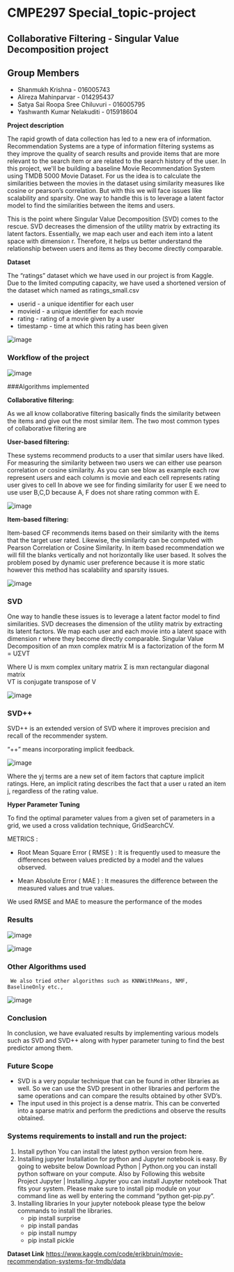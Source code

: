 # CMPE297 Special_topic-project

## Collaborative Filtering - Singular Value Decomposition project

## Group Members

* Shanmukh Krishna                 - 016005743
* Alireza Mahinparvar              - 014295437
* Satya Sai Roopa Sree Chiluvuri   - 016005795
* Yashwanth Kumar Nelakuditi       - 015918604

<b>Project description</b>

The rapid growth of data collection has led to a new era of information. Recommendation Systems are a type of information filtering systems as they improve the quality of search results and provide items that are more relevant to the search item or are related to the search history of the user. In this project, we'll be building a baseline Movie Recommendation System using TMDB 5000 Movie Dataset. For us the idea is to calculate the similarities between the movies in the dataset using similarity measures like cosine or pearson’s correlation. But with this we will face issues like scalability and sparsity. One way to handle this is to leverage a latent factor model to find the similarities between the items and users.

This is the point where Singular Value Decomposition (SVD) comes to the rescue. SVD decreases the dimension of the utility matrix by extracting its latent factors. Essentially, we map each user and each item into a latent space with dimension r. Therefore, it helps us better understand the relationship between users and items as they become directly comparable.


<b>Dataset</b>

The “ratings” dataset which we have used in our project is from Kaggle. Due to the limited computing capacity, we have used a shortened version of the dataset which named as ratings_small.csv

* userid - a unique identifier for each user
* movieid - a unique identifier for each movie
* rating - rating of a movie given by a user
* timestamp - time at which this rating has been given


![image](https://user-images.githubusercontent.com/100038612/206074108-55ee463d-603e-417d-be60-213854217acf.png)


### Workflow of the project

![image](https://user-images.githubusercontent.com/100038612/206075782-26753178-9746-4f90-b0f6-70cf8fc9e5d5.png)


###Algorithms implemented

<b>Collaborative filtering:</b>

As we all know collaborative filtering basically finds the similarity between the items and give out the most similar item. The two most common types of collaborative filtering are

<b>User-based filtering:</b>

These systems recommend products to a user that similar users have liked. For measuring the similarity between two users we can either use pearson correlation or cosine similarity.  As you can see blow as example each row represent users and each column is movie and each cell represents rating user gives to cell
In above we see for finding similarity for user E we need to use user B,C,D because A, F does not share rating common with E.


![image](https://user-images.githubusercontent.com/100038612/206075992-2fbc257c-31ec-4f1c-afe3-393ddc7baff8.png)


<b>Item-based filtering:</b> 

Item-based CF recommends items based on their similarity with the items that the target user rated. Likewise, the similarity can be computed with Pearson Correlation or Cosine Similarity. In item based recommendation we will fill the blanks vertically and not horizontally like user based. It solves the problem posed by dynamic user preference because it is more static however this method has scalability and sparsity issues.

![image](https://user-images.githubusercontent.com/100038612/206076288-7f773a0d-4f17-4fc5-beac-f9887c900f53.png)


### SVD

One way to handle these issues is to leverage a latent factor model to find similarities.
SVD decreases the dimension of the utility matrix by extracting its latent factors. We map each user and each movie into a latent space with dimension r where they become directly comparable. 
Singular Value Decomposition of an mxn complex matrix M is a factorization of the form 
                                                                                     M = UΣVT

Where U is mxm complex unitary matrix 
	Σ is mxn rectangular diagonal matrix    
	VT is conjugate transpose of V
  
  
  ![image](https://user-images.githubusercontent.com/100038612/206076427-fa821174-f0df-4b08-bb9f-99c93f60859e.png)


### SVD++

SVD++ is an extended version of SVD where it  improves precision and recall of the recommender  system. 

“++” means incorporating implicit feedback.

![image](https://user-images.githubusercontent.com/100038612/206076507-9035902b-7146-4617-86d3-6dfbef2ba199.png)


Where the yj terms are a new set of item factors that capture implicit ratings. Here, an implicit rating describes the fact that a user u rated an item j, regardless of the rating value.

<b> Hyper Parameter Tuning </b>

To find the optimal parameter values from a given set of parameters in a grid, we used a cross validation technique, GridSearchCV.

METRICS :

* Root Mean Square Error ( RMSE )  : It is frequently used to measure the differences between values predicted by a model and the values observed.

* Mean Absolute Error ( MAE ) :  It measures the difference between the measured values and true values.

We used RMSE  and MAE to measure the performance of the modes

### Results 

![image](https://user-images.githubusercontent.com/100038612/206076823-7de88a41-ba55-424d-99e6-9b6bd408edd5.png)


![image](https://user-images.githubusercontent.com/100038612/206076869-45cdd285-895b-4823-a70b-3aee1694c965.png)


### Other Algorithms used

     We also tried other algorithms such as KNNWithMeans, NMF,  BaselineOnly etc.,


![image](https://user-images.githubusercontent.com/100038612/206077134-2319194c-28ed-4d97-a0f0-1563b2ba7b2a.png)


### Conclusion

In conclusion, we have  evaluated results by implementing various models such as SVD and SVD++ along with hyper parameter tuning to find the best predictor among them.

### Future Scope

* SVD is a very popular technique that can be found in other libraries as well. So we can use the SVD present in other libraries and perform the same operations and can compare the results obtained by other SVD’s.
* The input used in this project is a dense matrix. This can be converted into a sparse matrix and perform the predictions and observe the results obtained.


### Systems requirements to install and run the project:
1. Install python
   You can install the latest python version from here.
2. Installing jupyter
   Installation for python and Jupyter notebook is easy. By going to website below
   Download Python | Python.org you can install python software on your compute. Also by 
   Following this website Project Jupyter | Installing Jupyter you can install Jupyter notebook 
   That fits your system. Please make sure to install pip module on your command line as well
   by entering the command “python get-pip.py”.
3. Installing libraries
   In your jupyter notebook please type the below commands to install the libraries.
      - pip install surprise
      - pip install pandas
      - pip install numpy
      - pip install pickle

<b> Dataset Link</b>
https://www.kaggle.com/code/erikbruin/movie-recommendation-systems-for-tmdb/data












